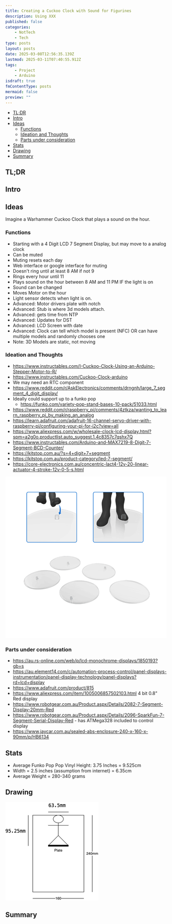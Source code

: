 ```yaml
---
title: Creating a Cuckoo Clock with Sound for Figurines
description: Using XXX
published: false
categories:
    - NotTech
    - Tech
type: posts
layout: posts
date: 2025-03-08T12:56:35.139Z
lastmod: 2025-03-11T07:40:55.912Z
tags:
    - Project
    - Arduino
isdraft: true
fmContentType: posts
mermaid: false
preview: ""
---
```


<!--- cSpell:disable --->
* [TL;DR](#tldr)
* [Intro](#intro)
* [Ideas](#ideas)
  * [Functions](#functions)
  * [Ideation and Thoughts](#ideation-and-thoughts)
  * [Parts under consideration](#parts-under-consideration)
* [Stats](#stats)
* [Drawing](#drawing)
* [Summary](#summary)
<!--- cSpell:enable --->

## TL;DR

## Intro

## Ideas

Imagine a Warhammer Cuckoo Clock that plays a sound on the hour.

### Functions

* Starting with a 4 Digit LCD 7 Segment Display, but may move to a analog clock
* Can be muted
* Muting resets each day
* Web interface or google interface for muting
* Doesn't ring until at least 8 AM if not 9
* Rings every hour until 11
* Plays sound on the hour between 8 AM and 11 PM IF the light is on
* Sound can be changed
* Moves Motor on the hour
* Light sensor detects when light is on.
* Advanced: Motor drivers plate with notch
* Advanced: Stub is where 3d models attach.
* Advanced: gets time from NTP
* Advanced: Updates for DST
* Advanced: LCD Screen with date
* Advanced: Clock can tell which model is present (NFC) OR can have multiple models and randomly chooses one
* Note: 3D Models are static, not moving

### Ideation and Thoughts

* <https://www.instructables.com/I-Cuckoo-Clock-Using-an-Arduino-Stepper-Motor-to-R/>
* <https://www.instructables.com/Cuckoo-Clock-arduino>
* We may need an RTC component
* <https://www.reddit.com/r/AskElectronics/comments/drngnh/large_7_segment_4_digit_display/>
* Ideally could support up to a funko pop
  * <https://funko.com/variety-pop-stand-bases-10-pack/51033.html>
* <https://www.reddit.com/r/raspberry_pi/comments/4ztkza/wanting_to_learn_raspberry_pi_by_making_an_analog>
* <https://learn.adafruit.com/adafruit-16-channel-servo-driver-with-raspberry-pi/configuring-your-pi-for-i2c?view=all>
* <https://www.aliexpress.com/w/wholesale-clock-lcd-display.html?spm=a2g0o.productlist.auto_suggest.1.4c8357c7qshx7Q>
* <https://www.instructables.com/Arduino-and-MAX7219-8-Digit-7-Segment-BCD-Counter/>
* <https://kitstop.com.au/?s=4+digit+7+segment>
* <https://kitstop.com.au/product-category/led-7-segment/>
* <https://core-electronics.com.au/concentric-lact4-12v-20-linear-actuator-4-stroke-12v-0-5-s.html>

![Funkpopstand](/assets/images/VarietyPopStandBases10-Pack-hi-res.png)

### Parts under consideration

* <https://au.rs-online.com/web/p/lcd-monochrome-displays/1850193?gb=s>
* <https://au.element14.com/c/automation-process-control/panel-displays-instrumentation/panel-display-technology/panel-displays?rd=lcd+display>
* <https://www.adafruit.com/product/815>
* <https://www.aliexpress.com/item/1005006857502103.html> 4 bit 0.8" Red display
* <https://www.robotgear.com.au/Product.aspx/Details/2082-7-Segment-Display-20mm-Red>
* <https://www.robotgear.com.au/Product.aspx/Details/2096-SparkFun-7-Segment-Serial-Display-Red> - has ATMega328 included to control display
* <https://www.jaycar.com.au/sealed-abs-enclosure-240-x-160-x-90mm/p/HB6134>

## Stats

* Average Funko Pop Pop Vinyl Height: 3.75 Inches = 9.525cm
* Width = 2.5 inches (assumption from internet) = 6.35cm
* Average Weight = 280-340 grams

## Drawing

![Clock](/assets/images/clock1-with%20Plate.drawio.png)

## Summary
